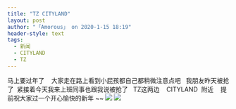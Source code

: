 ```yaml
---
title: "TZ CITYLAND"
layout: post
author: "「Amorous」 on 2020-1-15 18:19"
header-style: text
tags:
  - 新闻
  - CITYLAND
  - TZ
---
```


<head></head>
<body>
  马上要过年了&nbsp; &nbsp; 大家走在路上看到小屁孩都自己都稍微注意点吧&nbsp; &nbsp;我朋友昨天被抢了&nbsp;&nbsp;紧接着今天我来上班同事也跟我说被抢了&nbsp; &nbsp;TZ这两边&nbsp; &nbsp; CITYLAND&nbsp;&nbsp;附近&nbsp; &nbsp; 提前祝大家过一个开心愉快的新年 ~~
 <img src="https://bbs.boniu123.cc/static/image/smiley/3tuzki_emoticons/tuzki_024.gif" smilieid="163">
 <img src="https://bbs.boniu123.cc/static/image/smiley/3tuzki_emoticons/tuzki_024.gif" smilieid="163">
 <br>
</body>


